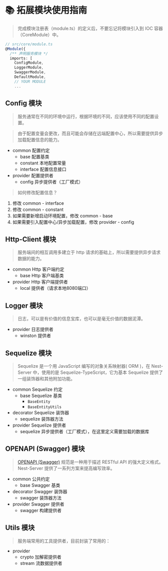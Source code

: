 # 📚 拓展模块使用指南

> 完成模块注册表（module.ts）的定义后，不要忘记将模块引入到 IOC 容器（CoreModule）中。

```ts
// src/core/module.ts
@Module({
  /** 声明服务模块 */
  imports: [
    ConfigModule,
    LoggerModule,
    SwaggerModule,
    DefaultModule,
    // YOUR MODULE
    ...
```

## Config 模块

> 服务通常在不同的环境中运行，根据环境的不同，应该使用不同的配置设置。

> 由于配置变量会更改，而且可能会存储在远端配置中心，所以需要提供异步加载配置信息的能力。

- common 配置约定
  - base 配置基类
  - constant 本地配置常量
  - interface 配置信息接口
- provider 配置提供者
  - config 异步提供者（工厂模式）

> 如何修改配置信息？

1. 修改 common - interface
2. 修改 common - constant
3. 如果需要新增启动环境配置，修改 common - base
4. 如果需要引入配置中心/异步加载配置，修改 provider - config

## Http-Client 模块

> 服务端间的相互调用多建立于 http 请求的基础上，所以需要提供异步请求数据的能力。

- common Http 客户端约定
  - base Http 客户端基类
- provider Http 客户端提供者
  - local 提供者（请求本地8080端口）

## Logger 模块

> 日志，可以是有价值的信息宝库，也可以是毫无价值的数据泥潭。

- provider 日志提供者
  - winston 提供者

## Sequelize 模块

> Sequelize 是一个用 JavaScript 编写的对象关系映射器( ORM )，在 Nest-Server 中，使用的是 Sequelize-TypeScript，它为基本 Sequelize 提供了一组装饰器和其他附加功能。

- common Sequelize 约定
  - base Sequelize 基类
    - `BaseEntity`
    - `BaseEntityUtils`
- decorator Sequelize 装饰器
  - sequelize 装饰器方法
- provider Sequelize 提供者
  - sequelize 异步提供者（工厂模式），在这里定义需要加载的数据库

## OPENAPI (Swagger) 模块

> [OPENAPI (Swagger)](https://swagger.io/specification/) 规范是一种用于描述 RESTful API 的强大定义格式。 Nest-Server 提供了一系列方案来提高编写效率。

- common 公共约定
  - base Swagger 基类
- decorator Swagger 装饰器
  - swagger 装饰器方法
- provider Swagger 提供者
  - swagger 构建提供者

## Utils 模块

> 服务端常用的工具提供者，目前封装了常用的：

- provider
  - crypto 加解密提供者
  - stream 流数据提供者